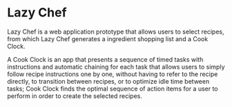 # Lazy Chef
Lazy Chef is a web application prototype that allows users to select recipes, from which Lazy Chef generates a ingredient shopping list and a Cook Clock.

A Cook Clock is an app that presents a sequence of timed tasks with instructions and automatic chaining for each task that allows users to simply follow recipe instructions one by one, without having to refer to the recipe directly, to transition between recipes, or to optimize idle time between tasks; Cook Clock finds the optimal sequence of action items for a user to perform in order to create the selected recipes.
